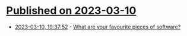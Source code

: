 # [Published on 2023-03-10](index.md)

* [2023-03-10, 19:37:52](https://lobste.rs/s/d0ptcu/what_are_your_favourite_pieces_software) - [What are your favourite pieces of software?](https://lobste.rs/s/d0ptcu/what_are_your_favourite_pieces_software)
